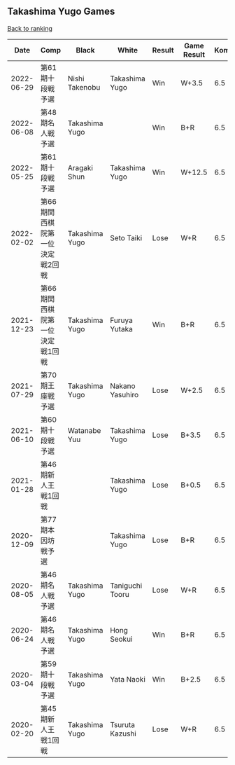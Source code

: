 ## Takashima Yugo Games

[Back to ranking](../../index.md)




| **Date** | **Comp** | **Black** | **White** | **Result** | **Game Result** | **Komi** | **Rating** | **Diff** | 
| --- | --- | --- | --- | --- | --- | --- | --- | --- |
| 2022-06-29 | 第61期十段戦予選 | Nishi Takenobu | Takashima Yugo | Win | W+3.5 | 6.5 | 2903 | 329 | 
| 2022-06-08 | 第48期名人戦予選 | Takashima Yugo |  | Win | B+R | 6.5 | 2574 | 529 | 
| 2022-05-25 | 第61期十段戦予選 | Aragaki Shun | Takashima Yugo | Win | W+12.5 | 6.5 | 2045 | -182 | 
| 2022-02-02 | 第66期関西棋院第一位決定戦2回戦 | Takashima Yugo | Seto Taiki | Lose | W+R | 6.5 | 2227 | 179 | 
| 2021-12-23 | 第66期関西棋院第一位決定戦1回戦 | Takashima Yugo | Furuya Yutaka | Win | B+R | 6.5 | 2048 | -161 | 
| 2021-07-29 | 第70期王座戦予選 | Takashima Yugo | Nakano Yasuhiro | Lose | W+2.5 | 6.5 | 2209 | 0 | 
| 2021-06-10 | 第60期十段戦予選 | Watanabe Yuu | Takashima Yugo | Lose | B+3.5 | 6.5 | 2209 | 33 | 
| 2021-01-28 | 第46期新人王戦1回戦 |  | Takashima Yugo | Lose | B+0.5 | 6.5 | 2176 | -84 | 
| 2020-12-09 | 第77期本因坊戦予選 |  | Takashima Yugo | Lose | B+R | 6.5 | 2260 | -120 | 
| 2020-08-05 | 第46期名人戦予選 | Takashima Yugo | Taniguchi Tooru | Lose | W+R | 6.5 | 2380 | -107 | 
| 2020-06-24 | 第46期名人戦予選 | Takashima Yugo | Hong Seokui | Win | B+R | 6.5 | 2487 | -88 | 
| 2020-03-04 | 第59期十段戦予選 | Takashima Yugo | Yata Naoki | Win | B+2.5 | 6.5 | 2575 | 157 | 
| 2020-02-20 | 第45期新人王戦1回戦 | Takashima Yugo | Tsuruta Kazushi | Lose | W+R | 6.5 | 2418 | missing |




